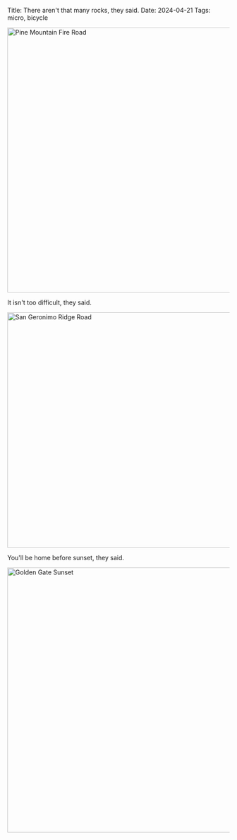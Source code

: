 Title: There aren't that many rocks, they said.
Date: 2024-04-21
Tags: micro, bicycle

<a href="https://www.flickr.com/photos/pigmonkey/53667934767/in/dateposted/" title="Pine Mountain Fire Road"><img src="https://live.staticflickr.com/65535/53667934767_62b41ce7aa_c.jpg" width="800" height="600" alt="Pine Mountain Fire Road"/></a>

It isn't too difficult, they said.

<a href="https://www.flickr.com/photos/pigmonkey/53669265025/in/dateposted/" title="San Geronimo Ridge Road"><img src="https://live.staticflickr.com/65535/53669265025_e427fd97a4_c.jpg" width="800" height="533" alt="San Geronimo Ridge Road"/></a>

You'll be home before sunset, they said.

<a href="https://www.flickr.com/photos/pigmonkey/53669023443/in/dateposted/" title="Golden Gate Sunset"><img src="https://live.staticflickr.com/65535/53669023443_e1d4cbf3d4_c.jpg" width="800" height="600" alt="Golden Gate Sunset"/></a>
